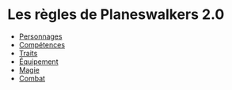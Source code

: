 # Les règles de Planeswalkers 2.0  

- [Personnages]()  
- [Compétences]()  
- [Traits]()  
- [Équipement]()  
- [Magie]()  
- [Combat]()  
